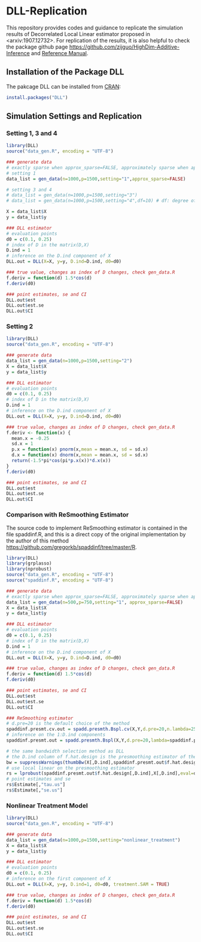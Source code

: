 # DLL-Replication
This repository provides codes and guidance to replicate the simulation results of Decorrelated Local Linear estimator proposed in \<arxiv:1907.12732\>. For replication of the results, it is also helpful to check the package github page https://github.com/zijguo/HighDim-Additive-Inference and [Reference Manual](https://cran.r-project.org/web/packages/DLL/DLL.pdf).

## Installation of the Package DLL
The pakcage DLL can be installed from [CRAN](https://cran.r-project.org/):
```R
install.packages("DLL")
```

## Simulation Settings and Replication

### Setting 1, 3 and 4
```R
library(DLL)
source("data_gen.R", encoding = "UTF-8")

### generate data
# exactly sparse when approx_sparse=FALSE, approximately sparse when approx_sparse=TRUE
# setting 1
data_list = gen_data(n=1000,p=1500,setting="1",approx_sparse=FALSE)

# setting 3 and 4
# data_list = gen_data(n=1000,p=1500,setting="3")
# data_list = gen_data(n=1000,p=1500,setting="4",df=10) # df: degree of freedom for t distribution

X = data_list$X
y = data_list$y

### DLL estimator
# evaluation points
d0 = c(0.1, 0.25)
# index of D in the matrix(D,X)
D.ind = 1
# inference on the D.ind component of X
DLL.out = DLL(X=X, y=y, D.ind=D.ind, d0=d0)

### true value, changes as index of D changes, check gen_data.R
f.deriv = function(d) 1.5*cos(d)
f.deriv(d0)

### point estimates, se and CI
DLL.out$est
DLL.out$est.se
DLL.out$CI

```


### Setting 2
```R
library(DLL)
source("data_gen.R", encoding = "UTF-8")

### generate data
data_list = gen_data(n=1000,p=1500,setting="2")
X = data_list$X
y = data_list$y

### DLL estimator
# evaluation points
d0 = c(0.1, 0.25)
# index of D in the matrix(D,X)
D.ind = 1
# inference on the D.ind component of X
DLL.out = DLL(X=X, y=y, D.ind=D.ind, d0=d0)

### true value, changes as index of D changes, check gen_data.R
f.deriv <- function(x) {
  mean.x = -0.25
  sd.x = 1
  p.x = function(x) pnorm(x,mean = mean.x, sd = sd.x)
  d.x = function(x) dnorm(x,mean = mean.x, sd = sd.x)
  return(-1.5*pi*cos(pi*p.x(x))*d.x(x))
}
f.deriv(d0)

### point estimates, se and CI
DLL.out$est
DLL.out$est.se
DLL.out$CI

```


### Comparison with ReSmoothing Estimator
The source code to implement ReSmoothing estimator is contained in the file spaddinf.R, and this is a direct copy of the original implementation by the author of this method https://github.com/gregorkb/spaddinf/tree/master/R.
```R
library(DLL)
library(grplasso)
library(nprobust)
source("data_gen.R", encoding = "UTF-8")
source("spaddinf.R", encoding = "UTF-8")

### generate data
# exactly sparse when approx_sparse=FALSE, approximately sparse when approx_sparse=TRUE
data_list = gen_data(n=500,p=750,setting="1", approx_sparse=FALSE)
X = data_list$X
y = data_list$y

### DLL estimator
# evaluation points
d0 = c(0.1, 0.25)
# index of D in the matrix(D,X)
D.ind = 1
# inference on the D.ind component of X
DLL.out = DLL(X=X, y=y, D.ind=D.ind, d0=d0)

### true value, changes as index of D changes, check gen_data.R
f.deriv = function(d) 1.5*cos(d)
f.deriv(d0)

### point estimates, se and CI
DLL.out$est
DLL.out$est.se
DLL.out$CI

### ReSmoothing estimator
# d.pre=20 is the default choice of the method
spaddinf.presmt.cv.out = spadd.presmth.Bspl.cv(X,Y,d.pre=20,n.lambda=25,n.eta=25,n.folds=5)
# inference on the 1:D.ind components
spaddinf.presmt.out = spadd.presmth.Bspl(X,Y,d.pre=20,lambda=spaddinf.presmt.cv.out$cv.lambda,eta=spaddinf.presmt.cv.out$cv.eta,n.foi=D.ind)

# the same bandwidth selection method as DLL
# the D.ind column of f.hat.design is the presmoothing estimator of the D.ind component
bw = suppressWarnings(thumbBw(X[,D.ind],spaddinf.presmt.out$f.hat.design[,D.ind],deg=1,kernel=SqK))
# use local linear on the presmoothing estimator
rs = lprobust(spaddinf.presmt.out$f.hat.design[,D.ind],X[,D.ind],eval=d0,deriv=1,p=1,h=bw,kernel="uni")
# point estimates and se
rs$Estimate[,"tau.us"]
rs$Estimate[,"se.us"]
```


### Nonlinear Treatment Model
```R
library(DLL)
source("data_gen.R", encoding = "UTF-8")

### generate data
data_list = gen_data(n=1000,p=1500,setting="nonlinear_treatment")
X = data_list$X
y = data_list$y

### DLL estimator
# evaluation points
d0 = c(0.1, 0.25)
# inference on the first component of X
DLL.out = DLL(X=X, y=y, D.ind=1, d0=d0, treatment.SAM = TRUE)

### true value, changes as index of D changes, check gen_data.R
f.deriv = function(d) 1.5*cos(d)
f.deriv(d0)

### point estimates, se and CI
DLL.out$est
DLL.out$est.se
DLL.out$CI
```

